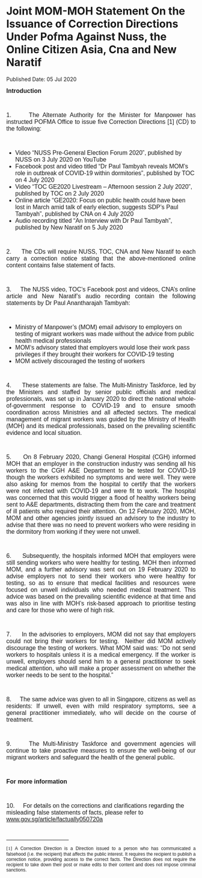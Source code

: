 <html>
    <meta http-equiv="Content-Type" content="text/html; charset=utf-8"/>
    <meta charset="utf-8"/>
    <title>Joint MOM-MOH Statement On the Issuance of Correction Directions Under Pofma Against Nuss, the Online Citizen Asia, Cna and New Naratif</title>
    <body><h1>Joint MOM-MOH Statement On the Issuance of Correction Directions Under Pofma Against Nuss, the Online Citizen Asia, Cna and New Naratif</h1>
    <p>Published Date: 05 Jul 2020</p> <p style="margin-bottom: 0.0001pt; text-align: justify;"><strong><span style="font-size: 12pt; font-family: Arial;">Introduction </span></strong></p> <p style="margin-bottom: 0.0001pt; text-align: justify;"><span style="font-family: Arial; font-size: 16px;">&nbsp;</span></p> <p style="margin-bottom: 0.0001pt; text-align: justify;"><span style="font-family: Arial; font-size: 16px;">1.&nbsp; &nbsp; &nbsp;The Alternate Authority for the Minister for Manpower has instructed POFMA Office to issue five Correction Directions [1] (CD) to the following: </span></p> <p style="margin-bottom: 0.0001pt; text-align: justify;"><span style="font-family: Arial; font-size: 16px;">&nbsp;</span></p> <ul style="list-style-type: disc;"><li><span style="font-family: Arial; font-size: 16px;">Video </span><span style="font-family: Arial; font-size: 16px;">“NUSS Pre-General Election Forum 2020”, published by NUSS on 3 July 2020 on YouTube</span></li><li><span style="font-family: Arial; font-size: 16px;">Facebook post and video titled “Dr Paul Tambyah reveals MOM’s role in outbreak of COVID-19 within dormitories”, published by TOC on 4 July 2020</span></li><li><span style="font-family: Arial; font-size: 16px;">Video “TOC GE2020 Livestream – Afternoon session 2 July 2020”, published by TOC on 2 July 2020</span></li><li><span style="font-family: Arial; font-size: 16px;">Online article “GE2020: Focus on public health could have been lost in March amid talk of early election, suggests SDP’s Paul Tambyah”, published by CNA on 4 July 2020</span></li><li><span style="font-family: Arial; font-size: 16px;">Audio recording titled “An Interview with Dr Paul Tambyah”, published by New Naratif on 5 July 2020</span></li></ul> <p style="margin-bottom: 0.0001pt; text-align: justify;"><span style="font-family: Arial; font-size: 16px;">&nbsp;</span></p> <p style="margin-bottom: 0.0001pt; text-align: justify;"><span style="font-family: Arial; font-size: 16px;">2<span>.&nbsp; &nbsp; &nbsp;</span>The CDs will require NUSS, TOC, CNA and New Naratif to each carry a correction notice stating that the above-mentioned online content contains false statement of facts.</span></p> <p style="margin-bottom: 0.0001pt; text-align: justify;"><span style="font-family: Arial; font-size: 16px;">&nbsp;</span></p> <p style="margin-bottom: 0.0001pt; text-align: justify;"><span style="font-family: Arial; font-size: 16px;">3<span>.&nbsp; &nbsp; &nbsp;</span>The </span><span style="font-family: Arial; font-size: 16px;">NUSS video, TOC’s Facebook post and videos, CNA’s online article and New Naratif’s audio recording contain the following statements by Dr Paul Anantharajah Tambyah:</span></p> <p style="margin-bottom: 0.0001pt; text-align: justify;"><span style="font-family: Arial; font-size: 16px;">&nbsp;</span></p> <ul style="list-style-type: disc;"><li><span style="font-family: Arial; font-size: 16px;">Ministry of Manpower’s (MOM) email advisory to employers on testing of migrant workers was made without the advice from public health medical professionals</span></li><li><span style="font-family: Arial; font-size: 16px;">MOM‘s advisory stated that employers would lose their work pass privileges if they brought their workers for COVID-19 testing</span></li><li><span style="font-family: Arial; font-size: 16px;">MOM actively discouraged the testing of workers</span></li></ul> <p style="margin-bottom: 0.0001pt; text-align: justify;"><span style="font-family: Arial; font-size: 16px;">&nbsp;</span></p> <p style="margin-bottom: 8pt; text-align: justify;"><span style="font-family: Arial; font-size: 16px;">4<span>.&nbsp; &nbsp; &nbsp;</span>These statements are false. </span><span style="font-family: Arial; font-size: 16px;">The Multi-Ministry Taskforce, led by the Ministers and staffed by senior public officials and medical professionals, was set up in January 2020 to direct the national whole-of-government response to COVID-19 and to ensure smooth coordination across Ministries and all affected sectors. </span><span style="font-family: Arial; font-size: 16px;">The medical management of migrant workers was guided by the Ministry of Health (MOH) and its medical professionals, based on the prevailing scientific evidence and local situation.</span></p> <p style="margin-bottom: 8pt; text-align: justify;"><span style="font-family: Arial; font-size: 16px;"><span>&nbsp;</span></span></p> <p style="margin-bottom: 0.0001pt; text-align: justify;"><span style="font-family: Arial; font-size: 16px;">5<span>.&nbsp; &nbsp; &nbsp;</span></span><span style="font-family: Arial; font-size: 16px;">On 8 February 2020, Changi General Hospital (CGH) informed MOH that an employer in the construction industry was sending all his workers to the CGH A&amp;E Department to be tested for COVID-19 though the workers exhibited no symptoms and were well. They were also asking for memos from the hospital to certify that the workers were not infected with COVID-19 and were fit to work. The hospital was concerned that this would trigger a flood of healthy workers being sent to A&amp;E departments, distracting them from the care and treatment of ill patients who required their attention. On 12 February 2020, MOH, MOM and other agencies jointly issued an advisory to the industry to advise that there was no need to prevent workers who were residing in the dormitory from working if they were not unwell. </span></p> <p style="margin-bottom: 0.0001pt; text-align: justify;"><span style="font-family: Arial; font-size: 16px;">&nbsp;</span></p> <p style="margin-bottom: 8pt; text-align: justify;"><span style="font-family: Arial; font-size: 16px;">6<span>.&nbsp; &nbsp; &nbsp;</span></span><span style="font-family: Arial; font-size: 16px;">Subsequently, the hospitals informed MOH that employers were still sending workers who were healthy for testing. MOH then informed MOM, and a further advisory was sent out on 19 February 2020 to advise employers not to send their workers who were healthy for testing, so as to ensure that medical facilities and resources were focused on unwell individuals who needed medical treatment. This advice was based on the prevailing scientific evidence at that time and was also in line with MOH’s risk-based approach to prioritise testing and care for those who were of high risk.</span></p> <p style="margin-bottom: 0.0001pt; text-align: justify;"><span style="font-family: Arial; font-size: 16px;">&nbsp;</span></p> <p style="margin-bottom: 0.0001pt; text-align: justify;"><span style="font-family: Arial; font-size: 16px;">7<span>.&nbsp; &nbsp; &nbsp;</span></span><span style="font-family: Arial; font-size: 16px;">In the advisories to employers, MOM did not say that employers could not bring their workers for testing.<span>&nbsp; </span>Neither did MOM actively discourage the testing of workers. What MOM said was: “Do not send workers to hospitals unless it is a medical emergency. If the worker is unwell, employers should send him to a general practitioner to seek medical attention, who will make a proper assessment on whether the worker needs to be sent to the hospital.”</span></p> <p style="margin-bottom: 0.0001pt; text-align: justify;"><span style="font-family: Arial; font-size: 16px;">&nbsp;</span></p> <p style="margin-bottom: 0.0001pt; text-align: justify;"><span style="font-family: Arial; font-size: 16px;">8.&nbsp; &nbsp; &nbsp;The same advice was given to all in Singapore, citizens as well as residents: If unwell, even with mild respiratory symptoms, see a general practitioner immediately, who will decide on the course of treatment. </span></p> <p style="margin-bottom: 0.0001pt; text-align: justify;"><span style="font-family: Arial; font-size: 16px;">&nbsp;</span></p> <p style="margin-bottom: 0.0001pt; text-align: justify;"><span style="font-family: Arial; font-size: 16px;">9.&nbsp; &nbsp; &nbsp;The Multi-Ministry Taskforce and government agencies will continue to take proactive measures to ensure the well-being of our migrant workers and safeguard the health of the general public.</span></p> <p style="margin-bottom: 0.0001pt; text-align: justify;"><span style="font-family: Arial; font-size: 16px;"><strong>&nbsp;</strong></span></p> <p style="margin-bottom: 0.0001pt;"><span style="font-family: Arial; font-size: 16px;"><strong>For more information</strong></span></p> <p style="margin-bottom: 0.0001pt;"><span style="font-family: Arial; font-size: 16px;">&nbsp;</span></p> <p><span style="font-family: Arial; font-size: 16px;"><span>10.&nbsp; &nbsp; &nbsp;</span>For details on the corrections and clarifications regarding the misleading false statements of facts, please refer to </span><span style="font-family: Arial; font-size: 16px;"><a href="http://www.gov.sg/article/factually050720a">www.gov.sg/article/factually050720a</a></span></p> <div><br clear="all"> <hr align="left" size="1" width="33%"> <div id="ftn1"> <p style="text-align: justify;"><font face="Times New Roman"><span style="font-size: 13.3333px;">[1]&nbsp;</span></font><span style="font-size: 9pt; font-family: Arial, sans-serif;">A Correction Direction is a Direction issued to a person who has communicated a falsehood (i.e. the recipient) that affects the public interest. It requires the recipient to publish a correction notice, providing access to the correct facts. The Direction does not require the recipient to take down their post or make edits to their content and does not impose criminal sanctions.</span></p> <p><span>&nbsp;</span></p> </div> </div></body>
</html>